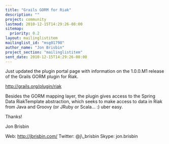 ```yaml
---
title: "Grails GORM for Riak"
description: ""
project: community
lastmod: 2010-12-15T14:29:26-08:00
sitemap:
  priority: 0.2
layout: mailinglistitem
mailinglist_id: "msg01798"
author_name: "Jon Brisbin"
project_section: "mailinglistitem"
sent_date: 2010-12-15T14:29:26-08:00
---
```



Just updated the plugin portal page with information on the 1.0.0.M1 release of 
the Grails GORM plugin for Riak.

http://grails.org/plugin/riak

Besides the GORM mapping layer, the plugin gives access to the Spring Data 
RiakTemplate abstraction, which seeks to make access to data in Riak from Java 
and Groovy (or JRuby or Scala... :) uber easy.

Thanks!

Jon Brisbin

 Web: http://jbrisbin.com/
 Twitter: @j\\_brisbin
 Skype: jon.brisbin

